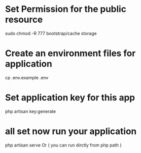 # Set Permission for the public resource 

sudo chmod -R 777 bootstrap/cache storage

# Create an environment files for application 

cp .env.example .env

# Set application key for this app 

php artisan key:generate

# all set now run your application 

php artisan serve   Or  ( you can run dirctly from php path )





